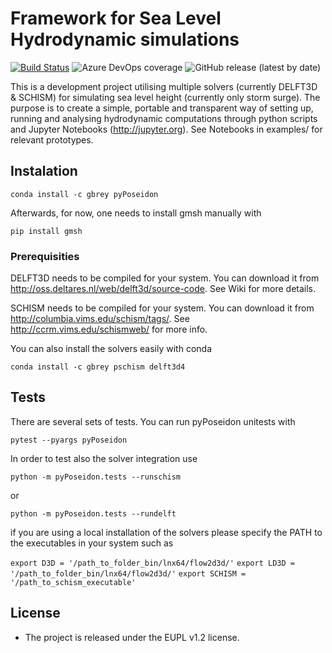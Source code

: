 Framework for Sea Level Hydrodynamic simulations
================================================

[![Build Status](https://dev.azure.com/breyiannis/pyPoseidon/_apis/build/status/brey.pyPoseidon?branchName=master)](https://dev.azure.com/breyiannis/pyPoseidon/_build/latest?definitionId=1&branchName=master) ![Azure DevOps coverage](https://img.shields.io/azure-devops/coverage/breyiannis/pyPoseidon/1) ![GitHub release (latest by date)](https://img.shields.io/github/v/release/brey/pyPoseidon)

This is a development project utilising multiple solvers (currently DELFT3D & SCHISM) for simulating sea level height (currently only storm surge). The purpose is to create a simple, portable and transparent way of setting up, running and analysing hydrodynamic computations through python scripts and Jupyter Notebooks (http://jupyter.org). See Notebooks in examples/ for relevant prototypes.

## Instalation


`conda install -c gbrey pyPoseidon`

Afterwards, for now, one needs to install gmsh manually with

`pip install gmsh`

### Prerequisities

DELFT3D needs to be compiled for your system. You can download it from http://oss.deltares.nl/web/delft3d/source-code. See Wiki for more details.

SCHISM needs to be compiled for your system. You can download it from  http://columbia.vims.edu/schism/tags/. See http://ccrm.vims.edu/schismweb/ for more info.


You can also install the solvers easily with conda  

`conda install -c gbrey pschism delft3d4`


## Tests

There are several sets of tests. You can run pyPoseidon unitests with 

`pytest --pyargs pyPoseidon`

In order to test also the solver integration use 

`python -m pyPoseidon.tests --runschism`

or

`python -m pyPoseidon.tests --rundelft`

if you are using a local installation of the solvers please specify the PATH to the executables in your system such as 

`export D3D = '/path_to_folder_bin/lnx64/flow2d3d/'`
`export LD3D = '/path_to_folder_bin/lnx64/flow2d3d/'`
`export SCHISM = '/path_to_schism_executable'`


## License
* The project is released under the EUPL v1.2 license. 
